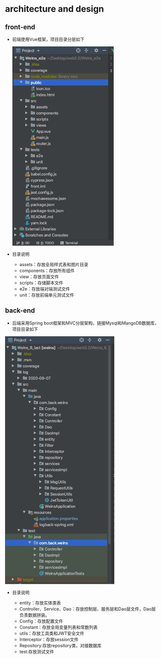 # architecture and design

## front-end

* 前端使用Vue框架，项目目录分层如下

  ![front end structor](./pic/f-structor.jpg)

* 目录说明
  * assets：存放全局样式表和图片目录
  * components：存放所有组件
  * view：存放页面文件
  * scripts：存储脚本文件
  * e2e：存放端对端测试文件
  * unit：存放前端单元测试文件

## back-end

* 后端采用Spring boot框架和MVC分层架构，链接Mysql和MangoDB数据库，项目目录如下

![back end structor](./pic/b-structor.png)
  
* 目录说明

  * entity：存放实体类表
  * Controller、Service、Dao：存放控制层、服务层和Dao层文件，Dao层负责数据拼装。
  * Config：存放配置文件
  * Constant：存放全局变量列表和常数列表
  * utils：存放工具类和JWT安全文件
  * Interceptor：存放session文件
  * Repository:存放repository类，对接数据库
  * test:存放测试文件
